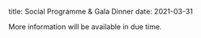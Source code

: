 title: Social Programme & Gala Dinner
date: 2021-03-31

More information will be available in due time.
